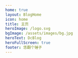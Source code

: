 ```yaml
---
home: true
layout: BlogHome
icon: home
title: 主页
heroImage: /logo.svg
bgImage: /assets/images/bg.jpg
heroText: DcBlog
heroFullScreen: true
footer: 恁翻个锤子
---
```


